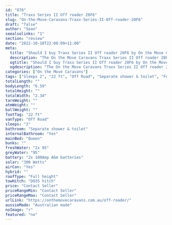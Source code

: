 ```yaml
---
id: "876"
title: "Traxx Series II Off roader 20F6"
slug: "On-the-Move-Caravans-Traxx-Series-II-Off-roader-20F6"
draft: "false"
author: "Sean"
seealsolinks: "1"
section: "review"
date: "2022-10-10T22:00:09+11:00"
meta:
  title: "Should I buy Traxx Series II Off roader 20F6 by On the Move Caravans?"
  description: "The On the Move Caravans Traxx Series II Off roader 20F6 is classed as Off Road, and sleeps 2 people. It is Australian made and comes in at 22 ft. It generally has Separate shower & toilet."
  ogtitle: "Should I buy Traxx Series II Off roader 20F6 by On the Move Caravans?"
  ogdescription: "The On the Move Caravans Traxx Series II Off roader 20F6 is classed as Off Road, and sleeps 2 people. It is Australian made and comes in at 22 ft. It generally has Separate shower & toilet."
categories: ["On the Move Caravans"]
tags: ["Sleeps 2", "22 ft", "Off Road", "Separate shower & toilet", "Full height", "Price Unknown"]
totalLength: ""
bodyLength: "6.59"
totalHeight: ""
totalWidth: "2.34"
tareWeight: ""
atmWeight: ""
ballWeight: ""
footTag: "22 ft"
vanType: "Off Road"
sleeps: "2"
bathroom: "Separate shower & toilet"
internalBathroom: "Yes"
mainBed: "Queen"
bunks: ""
freshWater: "2x 95"
greyWater: "95"
battery: "2x 100Amp AGm batteries"
solar: "300 Watts"
airCon: "Yes"
hybrid: ""
roofType: "Full height"
towHitch: "DO35 hitch"
price: "Contact Seller"
priceRangeMin: "Contact Seller"
priceRangeMax: "Contact Seller"
urlLink: "https://onthemovecaravans.com.au/off-roader/"
aussieMade: "Australian made"
noImage: "r"
featured: "no"
---
```

